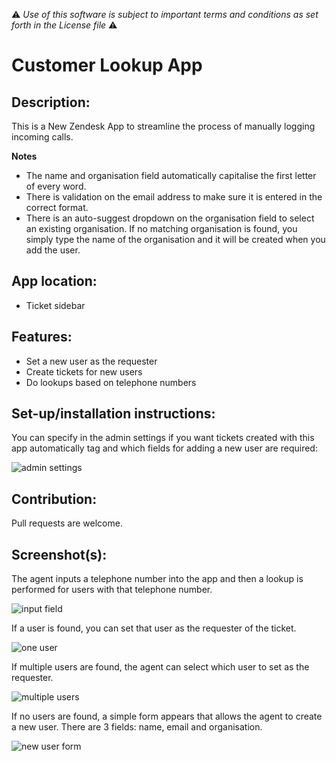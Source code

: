:warning: *Use of this software is subject to important terms and conditions as set forth in the License file* :warning:

# Customer Lookup App

## Description:

This is a New Zendesk App to streamline the process of manually logging incoming calls.

**Notes**

* The name and organisation field automatically capitalise the first letter of every word.
* There is validation on the email address to make sure it is entered in the correct format.
* There is an auto-suggest dropdown on the organisation field to select an existing organisation. If no matching organisation is found, you simply type the name of the organisation and it will be created when you add the user.

## App location:

* Ticket sidebar

## Features:

* Set a new user as the requester
* Create tickets for new users
* Do lookups based on telephone numbers

## Set-up/installation instructions:

You can specify in the admin settings if you want tickets created with this app automatically tag and which fields for adding a new user are required:

![admin settings](https://www.evernote.com/shard/s215/sh/8fec7086-65a9-408f-8674-d02dbd972b99/1290aa349837bc64001c1a5bae451cb4/deep/0/Screen%20Shot%202013-08-29%20at%2016.14.03.png "App Settings")

## Contribution:

Pull requests are welcome.

## Screenshot(s):

The agent inputs a telephone number into the app and then a lookup is performed for users with that telephone number.

![input field](https://www.evernote.com/shard/s215/sh/14a12d2e-7563-443a-b569-eb50222453be/297f9f07c185e76c52b9e466364b3cbb/deep/0/Toby's%20Support%20-%20Agent.png "Input Telephone Number")

If a user is found, you can set that user as the requester of the ticket.

![one user](https://www.evernote.com/shard/s215/sh/4c65f209-f10d-46a2-a643-e09740b3e526/0b03e6ac6e6dafc5a69c9abcc5e8c04c/deep/0/Toby's%20Support%20-%20Agent.png "One User Result")

If multiple users are found, the agent can select which user to set as the requester.

![multiple users](https://www.evernote.com/shard/s215/sh/2964002e-cb6a-45a6-9dc4-ec74f719b113/c8dd9f92c56eb8ff155921ab280b2744/deep/0/Toby's%20Support%20-%20Agent.png "Multiple Users Result")

If no users are found, a simple form appears that allows the agent to create a new user. There are 3 fields: name, email and organisation.

![new user form](https://www.evernote.com/shard/s215/sh/4ee26795-8d41-4ab7-bedc-d52c13954be4/1c2fd64dc3398cf718f39c27754d1c85/deep/0/Toby's%20Support%20-%20Agent.png "Add New User")




